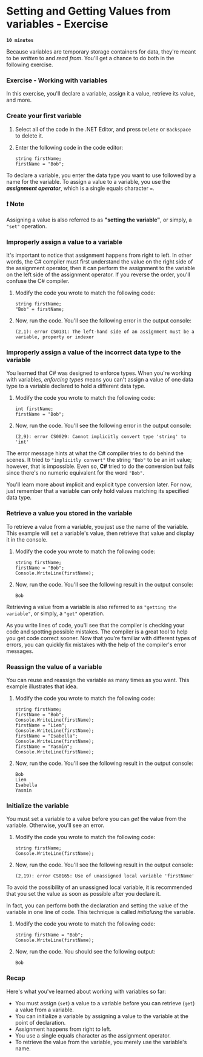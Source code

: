 # Setting and Getting Values from variables - Exercise

**`10 minutes`**

Because variables are temporary storage containers for data, they're meant to be *written* to and *read from*. You'll get a chance to do both in the following exercise.

### Exercise - Working with variables

In this exercise, you'll declare a variable, assign it a value, retrieve its value, and more.

### Create your first variable

1. Select all of the code in the .NET Editor, and press `Delete` or `Backspace` to delete it.

2. Enter the following code in the code editor:

     ```
     string firstName;
     firstName = "Bob";
     ```

To declare a variable, you enter the data type you want to use followed by a name for the variable. To assign a value to a variable, you use the ***assignment operator***, which is a single equals character `=`.

### ❗ Note

Assigning a value is also referred to as **"setting the variable"**, or simply, a `"set"` operation.


### Improperly assign a value to a variable

It's important to notice that assignment happens from right to left. In other words, the C# compiler must first understand the value on the right side of the assignment operator, then it can perform the assignment to the variable on the left side of the assignment operator. If you reverse the order, you'll confuse the C# compiler.

1. Modify the code you wrote to match the following code:

     ```
     string firstName;
     "Bob" = firstName;
     ```

2. Now, run the code. You'll see the following error in the output console:

     ```
     (2,1): error CS0131: The left-hand side of an assignment must be a variable, property or indexer
     ```

### Improperly assign a value of the incorrect data type to the variable

You learned that C# was designed to enforce types. When you're working with variables, *enforcing types* means you can't assign a value of one data type to a variable declared to hold a different data type.

1. Modify the code you wrote to match the following code:

     ```
     int firstName;
     firstName = "Bob";
     ```

2. Now, run the code. You'll see the following error in the output console:

     ```
     (2,9): error CS0029: Cannot implicitly convert type 'string' to 'int'
     ```

The error message hints at what the C# compiler tries to do behind the scenes. It tried to `"implicitly convert"` the string `"Bob"` to be an int value; however, that is impossible. Even so, **C#** tried to do the conversion but fails since there's no numeric equivalent for the word `"Bob"`.

You'll learn more about implicit and explicit type conversion later. For now, just remember that a variable can only hold values matching its specified data type.


### Retrieve a value you stored in the variable

To retrieve a value from a variable, you just use the name of the variable. This example will set a variable's value, then retrieve that value and display it in the console.

1. Modify the code you wrote to match the following code:

     ```
     string firstName;
     firstName = "Bob";
     Console.WriteLine(firstName);
     ```

2. Now, run the code. You'll see the following result in the output console:

     ```
     Bob
     ```

Retrieving a value from a variable is also referred to as `"getting the variable"`, or simply, a `"get"` operation.

As you write lines of code, you'll see that the compiler is checking your code and spotting possible mistakes. The compiler is a great tool to help you get code correct sooner. Now that you're familiar with different types of errors, you can quickly fix mistakes with the help of the compiler's error messages.


### Reassign the value of a variable

You can reuse and reassign the variable as many times as you want. This example illustrates that idea.

1. Modify the code you wrote to match the following code:

     ```
     string firstName;
     firstName = "Bob";
     Console.WriteLine(firstName);
     firstName = "Liem";
     Console.WriteLine(firstName);
     firstName = "Isabella";
     Console.WriteLine(firstName);
     firstName = "Yasmin";
     Console.WriteLine(firstName);
     ```

2. Now, run the code. You'll see the following result in the output console:

     ```
     Bob
     Liem
     Isabella
     Yasmin
     ```

### Initialize the variable

You must set a variable to a value before you can *get* the value from the variable. Otherwise, you'll see an error.

1. Modify the code you wrote to match the following code:

     ```
     string firstName;
     Console.WriteLine(firstName);
     ```

2. Now, run the code. You'll see the following result in the output console:

     ```
     (2,19): error CS0165: Use of unassigned local variable 'firstName'
     ```

To avoid the possibility of an unassigned local variable, it is recommended that you set the value as soon as possible after you declare it.

In fact, you can perform both the declaration and setting the value of the variable in one line of code. This technique is called *initializing* the variable.

1. Modify the code you wrote to match the following code:

     ```
     string firstName = "Bob";
     Console.WriteLine(firstName);
     ```


2. Now, run the code. You should see the following output:

     ```
     Bob
     ```

### Recap

Here's what you've learned about working with variables so far:

- You must assign (`set`) a value to a variable before you can retrieve (`get`) a value from a variable.
- You can initialize a variable by assigning a value to the variable at the point of declaration.
- Assignment happens from right to left.
- You use a single equals character as the assignment operator.
- To retrieve the value from the variable, you merely use the variable's name.